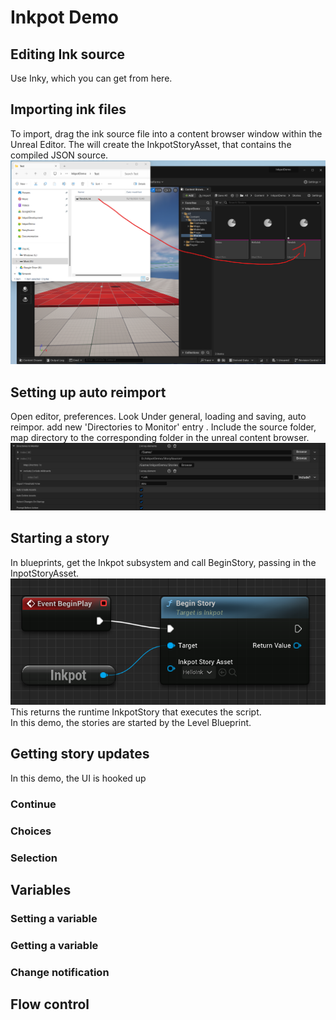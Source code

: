 # Inkpot Demo

## Editing Ink source
Use Inky, which you can get from here.

## Importing ink files 
To import, drag the ink source file into a content browser window within the Unreal Editor. 
The will create the InkpotStoryAsset, that contains the compiled JSON source.
![DragFile](images/DragFile.png)

## Setting up auto reimport
Open editor, preferences. 
Look Under general, loading and saving, auto reimpor.
add new 'Directories to Monitor' entry .
Include the source folder, map directory to the corresponding folder in the unreal content browser.
![AutoReimportOptions](images/AutoReimport.png)

## Starting a story 
In blueprints, get the Inkpot subsystem and call BeginStory, passing in the InpotStoryAsset. 
![Alt text](images/BeginStory.png)
This returns the runtime InkpotStory that executes the script.  
In this demo, the stories are started by the Level Blueprint.

## Getting story updates
In this demo, the UI is hooked up 
### Continue 
### Choices 
### Selection 

## Variables
### Setting a variable
### Getting a variable
### Change notification

## Flow control





